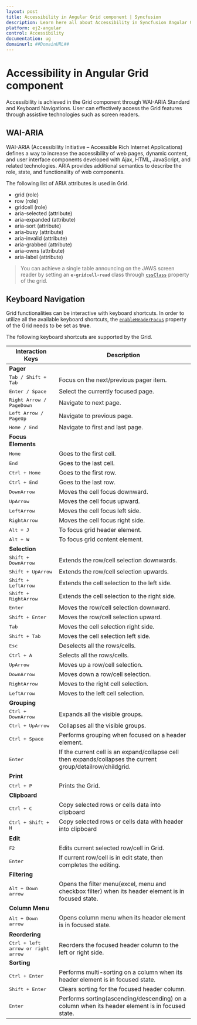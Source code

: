 ```yaml
---
layout: post
title: Accessibility in Angular Grid component | Syncfusion
description: Learn here all about Accessibility in Syncfusion Angular Grid component of Syncfusion Essential JS 2 and more.
platform: ej2-angular
control: Accessibility 
documentation: ug
domainurl: ##DomainURL##
---
```


# Accessibility in Angular Grid component

Accessibility is achieved in the Grid component through WAI-ARIA Standard and Keyboard Navigations. User can effectively access the Grid features through assistive technologies such as screen readers.

## WAI-ARIA

WAI-ARIA (Accessibility Initiative – Accessible Rich Internet Applications) defines a way to increase the accessibility of web pages, dynamic content, and user interface components developed with Ajax, HTML, JavaScript, and related technologies. ARIA provides additional semantics to describe the role, state, and functionality of web components.

The following list of ARIA attributes is used in Grid.
* grid (role)
* row (role)
* gridcell (role)
* aria-selected (attribute)
* aria-expanded (attribute)
* aria-sort (attribute)
* aria-busy (attribute)
* aria-invalid (attribute)
* aria-grabbed (attribute)
* aria-owns (attribute)
* aria-label (attribute)

> You can achieve a single table announcing on the JAWS screen reader by setting an **`e-gridcell-read`** class through [`cssClass`](https://ej2.syncfusion.com/angular/documentation/api/grid/#cssclass) property of the grid.

## Keyboard Navigation

Grid functionalities can be interactive with keyboard shortcuts. In order to utilize all the available keyboard shortcuts, the [`enableHeaderFocus`](https://ej2.syncfusion.com/angular/documentation/api/grid/#enableheaderfocus) property of the Grid needs to be set as **true**.

The following keyboard shortcuts are supported by the Grid.

Interaction Keys | Description
-----|-----
<b>Pager</b>||
<kbd>Tab / Shift + Tab</kbd> | Focus on the next/previous pager item.
<kbd>Enter / Space</kbd> | Select the currently focused page.
<kbd>Right Arrow / PageDown</kbd> | Navigate to next page.
<kbd>Left Arrow / PageUp</kbd> | Navigate to previous page.
<kbd>Home / End</kbd> | Navigate to first and last page.
<b>Focus Elements</b>||
<kbd>Home</kbd> | Goes to the first cell.
<kbd>End</kbd> | Goes to the last cell.
<kbd>Ctrl + Home</kbd> | Goes to the first row.
<kbd>Ctrl + End</kbd> | Goes to the last row.
<kbd>DownArrow</kbd> | Moves the cell focus downward.
<kbd>UpArrow</kbd> | Moves the cell focus upward.
<kbd>LeftArrow</kbd> | Moves the cell focus left side.
<kbd>RightArrow</kbd> | Moves the cell focus right side.
<kbd>Alt + J</kbd> | To focus grid header element.
<kbd>Alt + W</kbd> | To focus grid content element.
<b>Selection</b>||
<kbd>Shift + DownArrow</kbd> | Extends the row/cell selection downwards.
<kbd>Shift + UpArrow</kbd> | Extends the row/cell selection upwards.
<kbd>Shift + LeftArrow</kbd> | Extends the cell selection to the left side.
<kbd>Shift + RightArrow</kbd> | Extends the cell selection to the right side.
<kbd>Enter</kbd> | Moves the row/cell selection downward.
<kbd>Shift + Enter</kbd> | Moves the row/cell selection upward.
<kbd>Tab</kbd> | Moves the cell selection right side.
<kbd>Shift + Tab</kbd> | Moves the cell selection left side.
<kbd>Esc</kbd> | Deselects all the rows/cells.
<kbd>Ctrl + A</kbd> | Selects all the rows/cells.
<kbd>UpArrow</kbd> | Moves up a row/cell selection.
<kbd>DownArrow</kbd> | Moves down a row/cell selection.
<kbd>RightArrow</kbd> | Moves to the right cell selection.
<kbd>LeftArrow</kbd> | Moves to the left cell selection.
<b>Grouping</b>||
<kbd>Ctrl + DownArrow</kbd> | Expands all the visible groups.
<kbd>Ctrl + UpArrow</kbd> | Collapses all the visible groups.
<kbd>Ctrl + Space</kbd> | Performs grouping when focused on a header element.
<kbd>Enter</kbd> | If the current cell is an expand/collapse cell then expands/collapses the current group/detailrow/childgrid.
<b>Print</b>||
<kbd>Ctrl + P</kbd> | Prints the Grid.
<b>Clipboard</b>||
<kbd>Ctrl + C</kbd> | Copy selected rows or cells data into clipboard
<kbd>Ctrl + Shift + H</kbd> | Copy selected rows or cells data with header into clipboard
<b>Edit</b>||
<kbd>F2</kbd> | Edits current selected row/cell in Grid.
<kbd>Enter</kbd> | If current row/cell is in edit state, then completes the editing.
<b>Filtering</b>||
<kbd>Alt + Down arrow</kbd> | Opens the filter menu(excel, menu and checkbox filter) when its header element is in focused state.
<b>Column Menu</b>||
<kbd>Alt + Down arrow</kbd> | Opens column menu when its header element is in focused state.
<b>Reordering</b>||
<kbd>Ctrl + left arrow or right arrow</kbd> | Reorders the focused header column to the left or right side.
<b>Sorting</b>||
<kbd>Ctrl + Enter</kbd> | Performs multi-sorting on a column when its header element is in focused state.
<kbd>Shift + Enter</kbd> | Clears sorting for the focused header column.
<kbd>Enter</kbd> | Performs sorting(ascending/descending) on a column when its header element is in focused state.